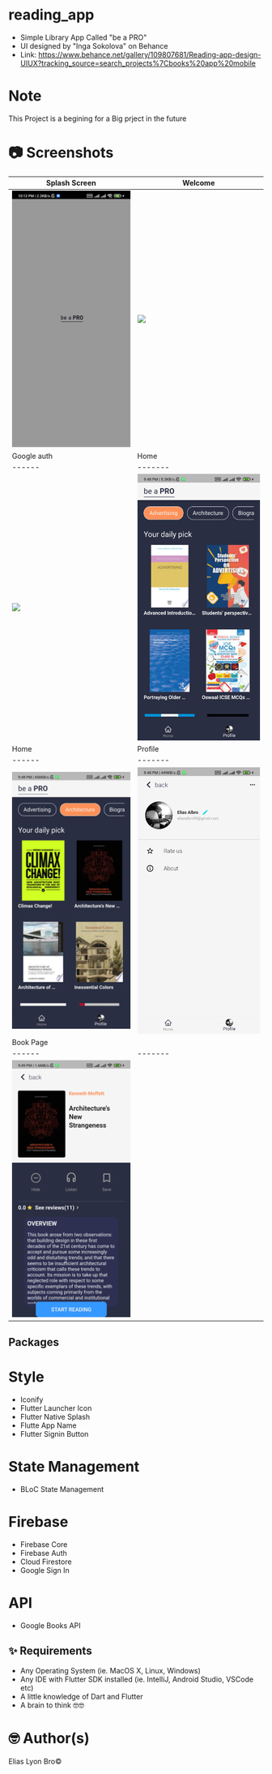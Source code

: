 # reading_app
* Simple Library App Called "be a PRO"
* UI designed by "Inga Sokolova" on Behance 
* Link: https://www.behance.net/gallery/109807681/Reading-app-design-UIUX?tracking_source=search_projects%7Cbooks%20app%20mobile

# Note
This Project is a begining for a Big prject in the future

# 📷 Screenshots
| Splash Screen | Welcome | 
|------|------|
|<img src="./screenshots/splash_screen.jpg"/>|<img src="./screenshots/welcome_screen.jpg"/>|
|Google auth|Home|
|------|-------|
|<img src="./screenshots/googe_Auth.jpg"/>|<img src="./screenshots/home1.jpg"/>|
|Home|Profile|
|------|-------|
|<img src="./screenshots/home2.jpg"/>|<img src="./screenshots/profile.jpg"/>|
|Book Page|  |
|------|-------|
|<img src="./screenshots/book_screen.jpg"/>||


## Packages
# Style
* Iconify
* Flutter Launcher Icon
* Flutter Native Splash
* Flutte App Name 
* Flutter Signin Button
# State Management 
* BLoC State Management
# Firebase
* Firebase Core
* Firebase Auth
* Cloud Firestore
* Google Sign In
# API
* Google Books API


## ✨ Requirements
* Any Operating System (ie. MacOS X, Linux, Windows)
* Any IDE with Flutter SDK installed (ie. IntelliJ, Android Studio, VSCode etc)
* A little knowledge of Dart and Flutter
* A brain to think 🤓🤓

# 🤓 Author(s)
Elias Lyon Bro©


